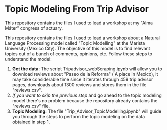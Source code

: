 # Topic Modeling From Trip Advisor

This repository contains the files I used to lead a workshop at my "Alma Máter" congress of actuary.

This repository contains the files I used to lead a workshop about a Natural Language Processing model called "Topic Modelling" at the Marista University (Mexico City).
The objective of this model is to find relevant topics out of a bunch of comments, opinions, etc.
Follow these steps to understand the model:
1) **Get the data**:  The script Tripadvisor_webScraping.ipynb will allow you to download reviews about "Paseo de la Reforma" ( A place in Mexico), it may take considerable time since it iterates through 459 trip advisor pages, downloads about 1300 reviews and stores them in the file "reviews.csv".
2) *If you want to skip the previous step* and go ahead to the topic modeling model there's no problem because the repository already contains the "reviews.csv" file.
3) **Topic Modeling:** The file "Trip_Advisor_TopicModelling.ipynb" will guide you through the steps to perform the topic modeling on the data obtained in step 1.